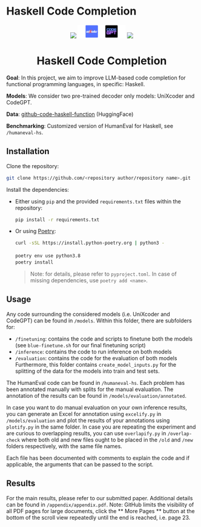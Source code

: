 # Haskell Code Completion

<p align="center">
    <img src='https://img.shields.io/badge/Haskell-5e5086?style=for-the-badge&logo=haskell&logoColor=white' width='15%'>
    <img src='/models/icons.png' width='25%'>
    <img src='https://img.shields.io/badge/PyTorch-%23EE4C2C.svg?style=for-the-badge&logo=PyTorch&logoColor=white' width='15%'>
</p>

<h1 align="center">
Haskell Code Completion
</h1>

**Goal**: In this project, we aim to improve LLM-based code completion for functional programming languages, in specific: Haskell.

**Models**: We consider two pre-trained decoder only models: UniXcoder and CodeGPT.

**Data**: [github-code-haskell-function](https://huggingface.co/datasets/blastwind/github-code-haskell-function) (HuggingFace)

**Benchmarking**: Customized version of HumanEval for Haskell, see `/humaneval-hs`.


## Installation

Clone the repository:

```sh
git clone https://github.com/<repository author/repository name>.git
```

Install the dependencies:

* Either using `pip` and the provided `requirements.txt` files within the repository:
    
    ```sh
    pip install -r requirements.txt
    ```

* Or using [Poetry](https://python-poetry.org):


    ```sh
    curl -sSL https://install.python-poetry.org | python3 -

    poetry env use python3.8
    poetry install
    ```

    > Note: for details, please refer to `pyproject.toml`. In case of missing dependencies, use `poetry add <name>`.

## Usage

Any code surrounding the considered models (i.e. UniXcoder and CodeGPT) can be found in `/models`. Within this folder, there are subfolders for:
* `/finetuning`: contains the code and scripts to finetune both the models (see `blue-finetune.sh` for our final finetuning script)
* `/inference`: contains the code to run inference on both models
* `/evaluation`: contains the code for the evaluation of both models
Furthermore, this folder contains `create_model_inputs.py` for the splitting of the data for the models into train and test sets.

The HumanEval code can be found in `/humaneval-hs`. Each problem has been annotated manually with splits for the manual evaluation. The annotation of the results can be found in `/models/evaluation/annotated`.

In case you want to do manual evaluation on your own inference results, you can generate an Excel for annotation using `excelify.py` in `/models/evaluation` and plot the results of your annotations using `plotify.py` in the same folder. In case you are repeating the experiment and are curious to overlapping results, you can use `overlapify.py` in `/overlap-check` where both old and new files ought to be placed in the `/old` and `/new` folders respectively, with the same file names.

Each file has been documented with comments to explain the code and if applicable, the arguments that can be passed to the script.

## Results

For the main results, please refer to our submitted paper. Additional details can be found in `/appendix/appendix.pdf`. Note: GitHub limits the visibility of all PDF pages for large documents, click the \*\* More Pages \*\* button at the bottom of the scroll view repeatedly until the end is reached, i.e. page 23.


